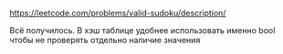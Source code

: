 https://leetcode.com/problems/valid-sudoku/description/

Всё получилось. В хэш таблице удобнее использовать именно bool чтобы не проверять отдельно наличие значения